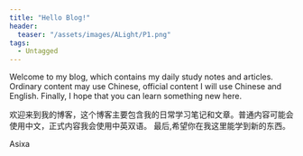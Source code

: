 ```yaml
---
title: "Hello Blog!"
header:
  teaser: "/assets/images/ALight/P1.png"
tags:
  - Untagged
---
```


Welcome to my blog, which contains my daily study notes and articles. Ordinary content may use Chinese, official content I will use Chinese and English.
Finally, I hope that you can learn something new here.

欢迎来到我的博客，这个博客主要包含我的日常学习笔记和文章。普通内容可能会使用中文，正式内容我会使用中英双语。
最后,希望你在我这里能学到新的东西。

Asixa